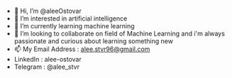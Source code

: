 - 👋 Hi, I’m @aleeOstovar
- 👀 I’m interested in artificial intelligence
- 🌱 I’m currently learning machine learning
- 💞️ I’m looking to collaborate on  field of Machine Learning and i'm always passionate and curious about learning something new
- 📫 My Email Address : alee.stvr96@gmail.com
- LinkedIn : alee-ostovar
- Telegram : @alee_stvr 

<!---
aleeOstovar/aleeOstovar is a ✨ special ✨ repository because its `README.md` (this file) appears on your GitHub profile.
You can click the Preview link to take a look at your changes.
--->
